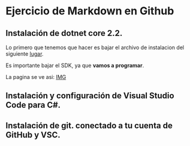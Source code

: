 # Ejercicio de Markdown en Github

## Instalación de dotnet core 2.2.
Lo primero que tenemos que hacer es bajar el archivo de instalacion del siguiente [lugar](https://dotnet.microsoft.com/download).

Es importante bajar el SDK, ya que **vamos a programar**.

La pagina se ve asi:
[IMG](./IMG/pagina1)
## Instalación y configuración de Visual Studio Code para C#.

## Instalación de git. conectado a tu cuenta de GitHub y VSC.
